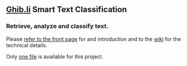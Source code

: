 ## [Ghib.li](http://ghib.li) Smart Text Classification
### Retrieve, analyze and classify text.
Please [refer to the front page](http://alessandrousseglioviretta.github.com/text-classification) 
for and introduction and to the [wiki](https://github.com/alessandrousseglioviretta/text-classification/wiki)
for the technical details.

Only [one file](https://github.com/alessandrousseglioviretta/text-classification/blob/master/facebook_comments.py) 
is available for this project.
